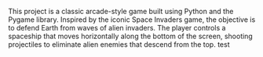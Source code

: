 This project is a classic arcade-style game built using Python and the Pygame library. Inspired by the iconic Space Invaders game, the objective is to defend Earth from waves of alien invaders. The player controls a spaceship that moves horizontally along the bottom of the screen, shooting projectiles to eliminate alien enemies that descend from the top. test
